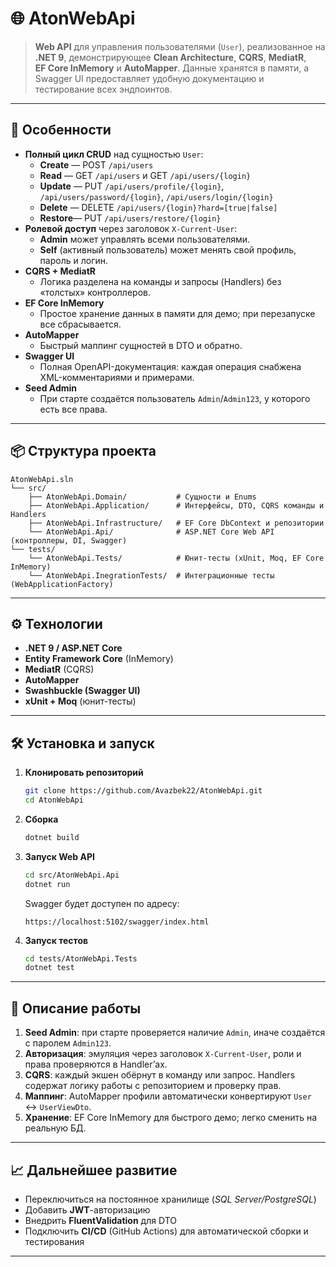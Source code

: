 # 🌐 AtonWebApi

&#x20;  &#x20;

> **Web API** для управления пользователями (`User`), реализованное на **.NET 9**, демонстрирующее **Clean Architecture**, **CQRS**, **MediatR**, **EF Core InMemory** и **AutoMapper**. Данные хранятся в памяти, а Swagger UI предоставляет удобную документацию и тестирование всех эндпоинтов.

---

## 🚀 Особенности

- **Полный цикл CRUD** над сущностью `User`:
  - **Create** — POST `/api/users`
  - **Read**   — GET `/api/users` и GET `/api/users/{login}`
  - **Update** — PUT `/api/users/profile/{login}`, `/api/users/password/{login}`, `/api/users/login/{login}`
  - **Delete** — DELETE `/api/users/{login}?hard=[true|false]`
  - **Restore**— PUT `/api/users/restore/{login}`
- **Ролевой доступ** через заголовок `X-Current-User`:
  - **Admin** может управлять всеми пользователями.
  - **Self** (активный пользователь) может менять свой профиль, пароль и логин.
- **CQRS + MediatR**
  - Логика разделена на команды и запросы (Handlers) без «толстых» контроллеров.
- **EF Core InMemory**
  - Простое хранение данных в памяти для демо; при перезапуске все сбрасывается.
- **AutoMapper**
  - Быстрый маппинг сущностей в DTO и обратно.
- **Swagger UI**
  - Полная OpenAPI-документация: каждая операция снабжена XML-комментариями и примерами.
- **Seed Admin**
  - При старте создаётся пользователь `Admin`/`Admin123`, у которого есть все права.

---

## 📦 Структура проекта

```
AtonWebApi.sln
└── src/
    ├── AtonWebApi.Domain/           # Сущности и Enums
    ├── AtonWebApi.Application/      # Интерфейсы, DTO, CQRS команды и Handlers
    ├── AtonWebApi.Infrastructure/   # EF Core DbContext и репозитории
    └── AtonWebApi.Api/              # ASP.NET Core Web API (контроллеры, DI, Swagger)
└── tests/
    └── AtonWebApi.Tests/            # Юнит-тесты (xUnit, Moq, EF Core InMemory)
    └── AtonWebApi.InegrationTests/  # Интеграционные тесты (WebApplicationFactory)
```

---

## ⚙️ Технологии

- **.NET 9 / ASP.NET Core**
- **Entity Framework Core** (InMemory)
- **MediatR** (CQRS)
- **AutoMapper**
- **Swashbuckle (Swagger UI)**
- **xUnit + Moq** (юнит-тесты)

---

## 🛠 Установка и запуск

1. **Клонировать репозиторий**
   ```bash
   git clone https://github.com/Avazbek22/AtonWebApi.git
   cd AtonWebApi
   ```
2. **Сборка**
   ```bash
   dotnet build
   ```
3. **Запуск Web API**
   ```bash
   cd src/AtonWebApi.Api
   dotnet run
   ```
   Swagger будет доступен по адресу:
   ```
   https://localhost:5102/swagger/index.html
   ```
4. **Запуск тестов**
   ```bash
   cd tests/AtonWebApi.Tests
   dotnet test
   ```

---

## 📝 Описание работы

1. **Seed Admin**: при старте проверяется наличие `Admin`, иначе создаётся с паролем `Admin123`.
2. **Авторизация**: эмуляция через заголовок `X-Current-User`, роли и права проверяются в Handler’ах.
3. **CQRS**: каждый экшен обёрнут в команду или запрос. Handlers содержат логику работы с репозиторием и проверку прав.
4. **Маппинг**: AutoMapper профили автоматически конвертируют `User` ↔ `UserViewDto`.
5. **Хранение**: EF Core InMemory для быстрого демо; легко сменить на реальную БД.

---

## 📈 Дальнейшее развитие

- Переключиться на постоянное хранилище (*SQL Server/PostgreSQL*)
- Добавить **JWT**-авторизацию
- Внедрить **FluentValidation** для DTO
- Подключить **CI/CD** (GitHub Actions) для автоматической сборки и тестирования

---
